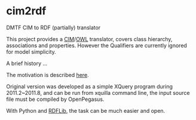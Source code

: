 cim2rdf
=======

DMTF CIM to RDF (partially) translator

This project provides a [CIM](http://www.dmtf.org/standards/cim "Common Information Model")/[OWL](http://www.w3.org/TR/2009/REC-owl2-overview-20091027/ "OWL 2 Web Ontology Language Document Overview") translator, covers class hierarchy, associations and properties. However the Qualifiers are currently ignored for model simplicity.

A brief history ...

The motivation is described [here](http://cdmd.cnki.com.cn/Article/CDMD-10487-1012268216.htm).

Original version was developed as a simple XQuery program during 2011.2~2011.8, and can be run from xquilla command line, the input source file must be compiled by OpenPegasus.

With Python and [RDFLib](https://github.com/RDFLib/rdflib), the task can be much easier and open.